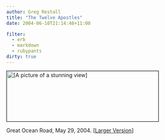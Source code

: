 ```yaml
---
author: Greg Restall
title: "The Twelve Apostles"
date: 2004-06-10T21:14:48+11:00

filter:
  - erb
  - markdown
  - rubypants
dirty: true
---
```


<p><img src="http://consequently.org/news/img/Twelve_Apostles-thumb.jpg" width="400" height="133" border="1" alt="[A picture of a stunning view]" /></p>

<p class="slug">Great Ocean Road, May 29, 2004. [<a href="http://consequently.org/news/img/Twelve_Apostles.html" onclick="window.open('http://consequently.org/news/img/Twelve_Apostles.html','popup','width=1080,height=360,scrollbars=no,resizable=no,toolbar=no,directories=no,location=no,menubar=no,status=no,left=0,top=0'); return false">Larger Version</a>]</p>